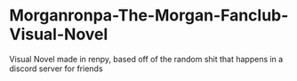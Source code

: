 # Morganronpa-The-Morgan-Fanclub-Visual-Novel
Visual Novel made in renpy, based off of the random shit that happens in a discord server for friends
